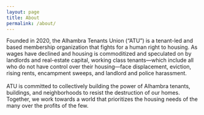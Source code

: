 ```yaml
---
layout: page
title: About
permalink: /about/
---
```


Founded in 2020, the Alhambra Tenants Union (“ATU”) is a tenant-led and based membership organization that fights for a human right to housing. As wages have declined and housing is commoditized and speculated on by landlords and real-estate capital, working class tenants—which include all who do not have control over their housing—face displacement, eviction, rising rents, encampment sweeps, and landlord and police harassment.
<br>
<br>
ATU is committed to collectively building the power of Alhambra tenants, buildings, and neighborhoods to resist the destruction of our homes. Together, we work towards a world that prioritizes the housing needs of the many over the profits of the few.
